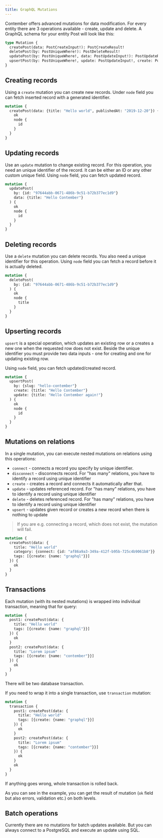 ```yaml
---
title: GraphQL Mutations
---
```


Contember offers advanced mutations for data modification. For every entity there are 3 operations available - create, update and delete. A GraphQL schema for your entity Post will look like this:

```graphql
type Mutation {
  createPost(data: PostCreateInput!): PostCreateResult!
  deletePost(by: PostUniqueWhere!): PostDeleteResult!
  updatePost(by: PostUniqueWhere!, data: PostUpdateInput!): PostUpdateResult!
  upsertPost(by: PostUniqueWhere!, update: PostUpdateInput!, create: PostCreateInput!): PostUpsertResult!
}
```  

## Creating records

Using a `create` mutation you can create new records. Under `node` field you can fetch inserted record with a generated identifier.

```graphql
mutation {
  createPost(data: {title: "Hello world", publishedAt: "2019-12-20"}) {
    ok
    node {
      id
    }
  }
}
```

## Updating records

Use an `update` mutation to change existing record. For this operation, you need an unique identifier of the record. It can be either an ID or any other custom unique field. Using `node` field, you can fetch updated record.

```graphql
mutation {
  updatePost(
    by: {id: "97644abb-0671-486b-9c51-b72b377ec1d9"}
    data: {title: "Hello Contember"}
  ) {
    ok
    node {
      id
    }
  }
}
```

## Deleting records

Use a `delete` mutation you can delete records. You also need a unique identifier for this operation. Using `node` field you can fetch a record before it is actually deleted. 

```graphql
mutation {
  deletePost(
    by: {id: "97644abb-0671-486b-9c51-b72b377ec1d9"}
  ) {
    ok
    node {
      title
    }
  }
}
```

## Upserting records

`upsert` is a special operation, which updates an existing row or a creates a new one when the requested row does not exist. Beside the unique identifier you must provide two data inputs - one for creating and one for updating existing row.

Using `node` field, you can fetch updated/created record.

```graphql
mutation {
  upsertPost(
    by: {slug: "hello-contember"}
    create: {title: "Hello Contember"}
    update: {title: "Hello Contember again!"}
  ) {
    ok
    node {
      id
    }
  }
}
```

## Mutations on relations

In a single mutation, you can execute nested mutations on relations using this operations:

- `connect` - connects a record you specify by unique identifier.
- `disconnect` - disconnects record. For "has many" relations, you have to identify a record using unique identifier
- `create` - creates a record and connects it automatically after that.
- `update` - updates referenced record. For "has many" relations, you have to identify a record using unique identifier
- `delete` - deletes referenced record. For "has many" relations, you have to identify a record using unique identifier
- `upsert` - updates given record or creates a new record when there is nothing to update

> If you are e.g. connecting a record, which does not exist, the mutation will fail.

```graphql
mutation {
  createPost(data: {
    title: "Hello world"
    category: {connect: {id: "af86a9a3-349a-412f-b95b-725c4b9061b8"}}
    tags: [{create: {name: "graphql"}}]
  }) {
    ok
  }
}
```   

## Transactions

Each mutation (with its nested mutations) is wrapped into individual transaction, meaning that for query:
```graphql
mutation {
  post1: createPost(data: {
    title: "Hello world"
    tags: [{create: {name: "graphql"}}]
  }) {
    ok
  }
  post2: createPost(data: {
    title: "Lorem ipsum"
    tags: [{create: {name: "contember"}}]
  }) {
    ok
  }
}
``` 

There will be two database transaction. 

If you need to wrap it into a single transaction, use `transaction` mutation:
```graphql
mutation {
  transaction {
    post1: createPost(data: {
      title: "Hello world"
      tags: [{create: {name: "graphql"}}]
    }) {
      ok
    }
    post2: createPost(data: {
      title: "Lorem ipsum"
      tags: [{create: {name: "contember"}}]
    }) {
      ok
    }
    ok
  }
}
```

If anything goes wrong, whole transaction is rolled back.

As you can see in the example, you can get the result of mutation (`ok` field but also errors, validation etc.) on both levels. 


## Batch operations

Currently there are no mutations for batch updates available. But you can always connect to a PostgreSQL and execute an update using SQL.
